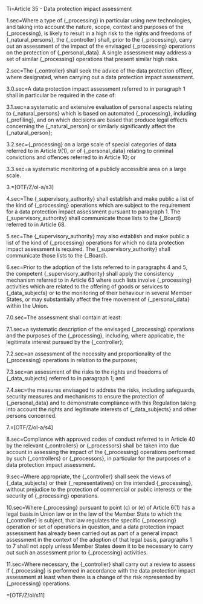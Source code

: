 Ti=Article 35 - Data protection impact assessment

1.sec=Where a type of {_processing} in particular using new technologies, and taking into account the nature, scope, context and purposes of the {_processing}, is likely to result in a high risk to the rights and freedoms of {_natural_persons}, the {_controller} shall, prior to the {_processing}, carry out an assessment of the impact of the envisaged {_processing} operations on the protection of {_personal_data}. A single assessment may address a set of similar {_processing} operations that present similar high risks.

2.sec=The {_controller} shall seek the advice of the data protection officer, where designated, when carrying out a data protection impact assessment.

3.0.sec=A data protection impact assessment referred to in paragraph 1 shall in particular be required in the case of:

3.1.sec=a systematic and extensive evaluation of personal aspects relating to {_natural_persons} which is based on automated {_processing}, including {_profiling}, and on which decisions are based that produce legal effects concerning the {_natural_person} or similarly significantly affect the {_natural_person};

3.2.sec={_processing} on a large scale of special categories of data referred to in Article 9(1), or of {_personal_data} relating to criminal convictions and offences referred to in Article 10; or

3.3.sec=a systematic monitoring of a publicly accessible area on a large scale.

3.=[OTF/Z/ol-a/s3]

4.sec=The {_supervisory_authority} shall establish and make public a list of the kind of {_processing} operations which are subject to the requirement for a data protection impact assessment pursuant to paragraph 1. The {_supervisory_authority} shall communicate those lists to the {_Board} referred to in Article 68.

5.sec=The {_supervisory_authority} may also establish and make public a list of the kind of {_processing} operations for which no data protection impact assessment is required. The {_supervisory_authority} shall communicate those lists to the {_Board}.

6.sec=Prior to the adoption of the lists referred to in paragraphs 4 and 5, the competent {_supervisory_authority} shall apply the consistency mechanism referred to in Article 63 where such lists involve {_processing} activities which are related to the offering of goods or services to {_data_subjects} or to the monitoring of their behaviour in several Member States, or may substantially affect the free movement of {_personal_data} within the Union.

7.0.sec=The assessment shall contain at least:

7.1.sec=a systematic description of the envisaged {_processing} operations and the purposes of the {_processing}, including, where applicable, the legitimate interest pursued by the {_controller};

7.2.sec=an assessment of the necessity and proportionality of the {_processing} operations in relation to the purposes;

7.3.sec=an assessment of the risks to the rights and freedoms of {_data_subjects} referred to in paragraph 1; and

7.4.sec=the measures envisaged to address the risks, including safeguards, security measures and mechanisms to ensure the protection of {_personal_data} and to demonstrate compliance with this Regulation taking into account the rights and legitimate interests of {_data_subjects} and other persons concerned.

7.=[OTF/Z/ol-a/s4]

8.sec=Compliance with approved codes of conduct referred to in Article 40 by the relevant {_controllers} or {_processors} shall be taken into due account in assessing the impact of the {_processing} operations performed by such {_controllers} or {_processors}, in particular for the purposes of a data protection impact assessment.

9.sec=Where appropriate, the {_controller} shall seek the views of {_data_subjects} or their {_representatives} on the intended {_processing}, without prejudice to the protection of commercial or public interests or the security of {_processing} operations.

10.sec=Where {_processing} pursuant to point (c) or (e) of Article 6(1) has a legal basis in Union law or in the law of the Member State to which the {_controller} is subject, that law regulates the specific {_processing} operation or set of operations in question, and a data protection impact assessment has already been carried out as part of a general impact assessment in the context of the adoption of that legal basis, paragraphs 1 to 7 shall not apply unless Member States deem it to be necessary to carry out such an assessment prior to {_processing} activities.

11.sec=Where necessary, the {_controller} shall carry out a review to assess if {_processing} is performed in accordance with the data protection impact assessment at least when there is a change of the risk represented by {_processing} operations.

=[OTF/Z/ol/s11]
